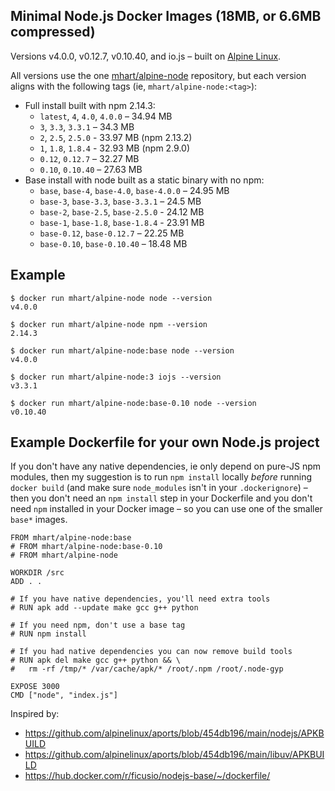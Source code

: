 Minimal Node.js Docker Images (18MB, or 6.6MB compressed)
---------------------------------------------------------

Versions v4.0.0, v0.12.7, v0.10.40, and io.js – built on [Alpine Linux](https://alpinelinux.org/).

All versions use the one [mhart/alpine-node](https://hub.docker.com/r/mhart/alpine-node/) repository,
but each version aligns with the following tags (ie, `mhart/alpine-node:<tag>`):

- Full install built with npm 2.14.3:
  - `latest`, `4`, `4.0`, `4.0.0` – 34.94 MB
  - `3`, `3.3`, `3.3.1` – 34.3 MB
  - `2`, `2.5`, `2.5.0` - 33.97 MB (npm 2.13.2)
  - `1`, `1.8`, `1.8.4` - 32.93 MB (npm 2.9.0)
  - `0.12`, `0.12.7` – 32.27 MB
  - `0.10`, `0.10.40` – 27.63 MB
- Base install with node built as a static binary with no npm:
  - `base`, `base-4`, `base-4.0`, `base-4.0.0` – 24.95 MB
  - `base-3`, `base-3.3`, `base-3.3.1` – 24.5 MB
  - `base-2`, `base-2.5`, `base-2.5.0` - 24.12 MB
  - `base-1`, `base-1.8`, `base-1.8.4` - 23.91 MB
  - `base-0.12`, `base-0.12.7` – 22.25 MB
  - `base-0.10`, `base-0.10.40` – 18.48 MB

Example
-------

    $ docker run mhart/alpine-node node --version
    v4.0.0

    $ docker run mhart/alpine-node npm --version
    2.14.3

    $ docker run mhart/alpine-node:base node --version
    v4.0.0

    $ docker run mhart/alpine-node:3 iojs --version
    v3.3.1

    $ docker run mhart/alpine-node:base-0.10 node --version
    v0.10.40

Example Dockerfile for your own Node.js project
-----------------------------------------------

If you don't have any native dependencies, ie only depend on pure-JS npm
modules, then my suggestion is to run `npm install` locally *before* running
`docker build` (and make sure `node_modules` isn't in your `.dockerignore`) –
then you don't need an `npm install` step in your Dockerfile and you don't need
`npm` installed in your Docker image – so you can use one of the smaller
`base*` images.

    FROM mhart/alpine-node:base
    # FROM mhart/alpine-node:base-0.10
    # FROM mhart/alpine-node

    WORKDIR /src
    ADD . .

    # If you have native dependencies, you'll need extra tools
    # RUN apk add --update make gcc g++ python

    # If you need npm, don't use a base tag
    # RUN npm install

    # If you had native dependencies you can now remove build tools
    # RUN apk del make gcc g++ python && \
    #   rm -rf /tmp/* /var/cache/apk/* /root/.npm /root/.node-gyp

    EXPOSE 3000
    CMD ["node", "index.js"]

Inspired by:

- https://github.com/alpinelinux/aports/blob/454db196/main/nodejs/APKBUILD
- https://github.com/alpinelinux/aports/blob/454db196/main/libuv/APKBUILD
- https://hub.docker.com/r/ficusio/nodejs-base/~/dockerfile/
